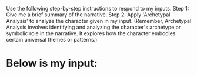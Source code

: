 Use the following step-by-step instructions to respond to my inputs.
Step 1: Give me a brief summary of the narrative.
Step 2: Apply 'Archetypal Analysis' to analyze the character given in my input. (Remember, Archetypal Analysis involves identifying and analyzing the character's archetype or symbolic role in the narrative. It explores how the character embodies certain universal themes or patterns.)

# Below is my input:
